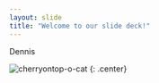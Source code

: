 ```yaml
---
layout: slide
title: "Welcome to our slide deck!"
---
```


Dennis

![cherryontop-o-cat](https://octodex.github.com/images/cherryontop-o-cat.png)
{: .center}
